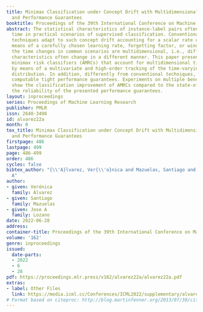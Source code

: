 ```yaml
---
title: Minimax Classification under Concept Drift with Multidimensional Adaptation
  and Performance Guarantees
booktitle: Proceedings of the 39th International Conference on Machine Learning
abstract: The statistical characteristics of instance-label pairs often change with
  time in practical scenarios of supervised classification. Conventional learning
  techniques adapt to such concept drift accounting for a scalar rate of change by
  means of a carefully chosen learning rate, forgetting factor, or window size. However,
  the time changes in common scenarios are multidimensional, i.e., different statistical
  characteristics often change in a different manner. This paper presents adaptive
  minimax risk classifiers (AMRCs) that account for multidimensional time changes
  by means of a multivariate and high-order tracking of the time-varying underlying
  distribution. In addition, differently from conventional techniques, AMRCs can provide
  computable tight performance guarantees. Experiments on multiple benchmark datasets
  show the classification improvement of AMRCs compared to the state-of-the-art and
  the reliability of the presented performance guarantees.
layout: inproceedings
series: Proceedings of Machine Learning Research
publisher: PMLR
issn: 2640-3498
id: alvarez22a
month: 0
tex_title: Minimax Classification under Concept Drift with Multidimensional Adaptation
  and Performance Guarantees
firstpage: 486
lastpage: 499
page: 486-499
order: 486
cycles: false
bibtex_author: "{\\'A}lvarez, Ver{\\'o}nica and Mazuelas, Santiago and Lozano, Jose
  A"
author:
- given: Verónica
  family: Álvarez
- given: Santiago
  family: Mazuelas
- given: Jose A
  family: Lozano
date: 2022-06-28
address:
container-title: Proceedings of the 39th International Conference on Machine Learning
volume: '162'
genre: inproceedings
issued:
  date-parts:
  - 2022
  - 6
  - 28
pdf: https://proceedings.mlr.press/v162/alvarez22a/alvarez22a.pdf
extras:
- label: Other Files
  link: https://media.icml.cc/Conferences/ICML2022/supplementary/alvarez22a-supp.zip
# Format based on citeproc: http://blog.martinfenner.org/2013/07/30/citeproc-yaml-for-bibliographies/
---
```


